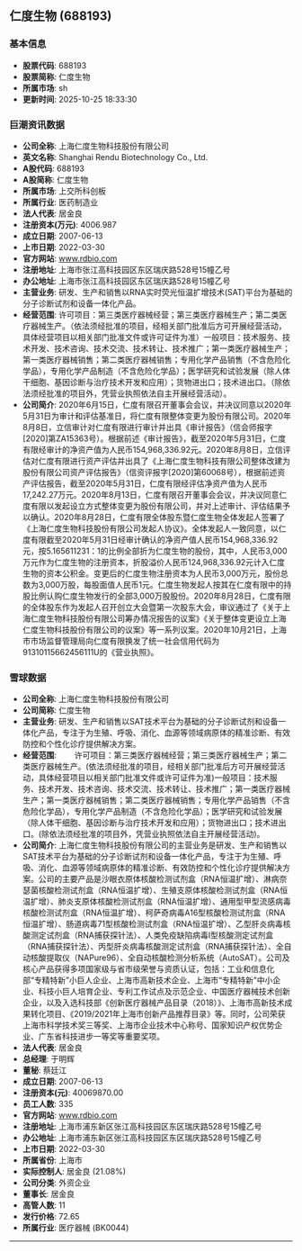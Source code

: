 ## 仁度生物 (688193)

### 基本信息

- **股票代码**: 688193
- **股票简称**: 仁度生物
- **所属市场**: sh
- **更新时间**: 2025-10-25 18:33:30

### 巨潮资讯数据

- **公司全称**: 上海仁度生物科技股份有限公司
- **英文名称**: Shanghai Rendu Biotechnology Co., Ltd.
- **A股代码**: 688193
- **A股简称**: 仁度生物
- **所属市场**: 上交所科创板
- **所属行业**: 医药制造业
- **法人代表**: 居金良
- **注册资本(万元)**: 4006.987
- **成立日期**: 2007-06-13
- **上市日期**: 2022-03-30
- **官方网站**: www.rdbio.com
- **注册地址**: 上海市张江高科技园区东区瑞庆路528号15幢乙号
- **办公地址**: 上海市张江高科技园区东区瑞庆路528号15幢乙号
- **主营业务**: 研发、生产和销售以RNA实时荧光恒温扩增技术(SAT)平台为基础的分子诊断试剂和设备一体化产品。
- **经营范围**: 许可项目：第三类医疗器械经营；第三类医疗器械生产；第二类医疗器械生产。（依法须经批准的项目，经相关部门批准后方可开展经营活动，具体经营项目以相关部门批准文件或许可证件为准）一般项目：技术服务、技术开发、技术咨询、技术交流、技术转让、技术推广；第一类医疗器械生产；第一类医疗器械销售；第二类医疗器械销售；专用化学产品销售（不含危险化学品），专用化学产品制造（不含危险化学品）；医学研究和试验发展（除人体干细胞、基因诊断与治疗技术开发和应用）；货物进出口；技术进出口。（除依法须经批准的项目外，凭营业执照依法自主开展经营活动）。
- **公司简介**: 2020年6月15日，仁度有限召开董事会会议，并决议同意以2020年5月31日为审计和评估基准日，将仁度有限整体变更为股份有限公司。2020年8月8日，立信审计对仁度有限进行审计并出具《审计报告》（信会师报字[2020]第ZA15363号）。根据前述《审计报告》，截至2020年5月31日，仁度有限经审计的净资产值为人民币154,968,336.92元。2020年8月8日，立信评估对仁度有限进行资产评估并出具了《上海仁度生物科技有限公司整体改建为股份有限公司资产评估报告》（信资评报字[2020]第60068号），根据前述资产评估报告，截至2020年5月31日，仁度有限经评估净资产值为人民币17,242.27万元。2020年8月13日，仁度有限召开董事会会议，并决议同意仁度有限以发起设立方式整体变更为股份有限公司，并对上述审计、评估结果予以确认。2020年8月28日，仁度有限全体股东暨仁度生物全体发起人签署了《上海仁度生物科技股份有限公司发起人协议》。全体发起人一致同意，以仁度有限截至2020年5月31日经审计确认的净资产值人民币154,968,336.92元，按5.165611231：1的比例全部折为仁度生物的股份，其中，人民币3,000万元作为仁度生物的注册资本，折股溢价人民币124,968,336.92元计入仁度生物的资本公积金。变更后的仁度生物注册资本为人民币3,000万元，股份总数为3,000万股，每股面值人民币1元。仁度生物发起人按其在仁度有限中的持股比例认购仁度生物发行的全部3,000万股股份。2020年8月28日，仁度有限的全体股东作为发起人召开创立大会暨第一次股东大会，审议通过了《关于上海仁度生物科技股份有限公司筹办情况报告的议案》《关于整体变更设立上海仁度生物科技股份有限公司的议案》等一系列议案。2020年10月21日，上海市市场监督管理局向仁度有限换发了统一社会信用代码为91310115662456111U的《营业执照》。

### 雪球数据

- **公司全称**: 上海仁度生物科技股份有限公司
- **公司简称**: 仁度生物
- **主营业务**: 研发、生产和销售以SAT技术平台为基础的分子诊断试剂和设备一体化产品，专注于为生殖、呼吸、消化、血源等领域病原体的精准诊断、有效防控和个性化诊疗提供解决方案。
- **经营范围**: 　　许可项目：第三类医疗器械经营；第三类医疗器械生产；第二类医疗器械生产。(依法须经批准的项目，经相关部门批准后方可开展经营活动，具体经营项目以相关部门批准文件或许可证件为准)一般项目：技术服务、技术开发、技术咨询、技术交流、技术转让、技术推广；第一类医疗器械生产；第一类医疗器械销售；第二类医疗器械销售；专用化学产品销售（不含危险化学品），专用化学产品制造（不含危险化学品）；医学研究和试验发展（除人体干细胞、基因诊断与治疗技术开发和应用）；货物进出口；技术进出口。(除依法须经批准的项目外，凭营业执照依法自主开展经营活动)。
- **公司简介**: 上海仁度生物科技股份有限公司的主营业务是研发、生产和销售以SAT技术平台为基础的分子诊断试剂和设备一体化产品，专注于为生殖、呼吸、消化、血源等领域病原体的精准诊断、有效防控和个性化诊疗提供解决方案。公司的主要产品是沙眼衣原体核酸检测试剂盒（RNA恒温扩增）、淋病奈瑟菌核酸检测试剂盒（RNA恒温扩增）、生殖支原体核酸检测试剂盒（RNA恒温扩增）、肺炎支原体核酸检测试剂盒（RNA恒温扩增）、通用型甲型流感病毒核酸检测试剂盒（RNA恒温扩增）、柯萨奇病毒A16型核酸检测试剂盒（RNA恒温扩增）、肠道病毒71型核酸检测试剂盒（RNA恒温扩增）、乙型肝炎病毒核酸测定试剂盒（RNA捕获探针法）、人类免疫缺陷病毒I型核酸测定试剂盒（RNA捕获探针法）、丙型肝炎病毒核酸测定试剂盒（RNA捕获探针法）、全自动核酸提取仪（NAPure96）、全自动核酸检测分析系统（AutoSAT）。公司及核心产品获得多项国家级与省市级荣誉与资质认证，包括：工业和信息化部“专精特新”小巨人企业、上海市高新技术企业、上海市“专精特新”中小企业、科技小巨人培育企业、专利工作试点及示范企业、中国医疗器械技术创新企业，以及入选科技部《创新医疗器械产品目录（2018）》、上海市高新技术成果转化项目、《2019/2021年上海市创新产品推荐目录》等。同时，公司荣获上海市科学技术奖三等奖、上海市企业技术中心称号、国家知识产权优势企业、广东省科技进步一等奖等重要奖项。
- **法人代表**: 居金良
- **总经理**: 于明辉
- **董秘**: 蔡廷江
- **成立日期**: 2007-06-13
- **注册资本(元)**: 40069870.00
- **员工人数**: 335
- **官方网站**: www.rdbio.com
- **注册地址**: 上海市浦东新区张江高科技园区东区瑞庆路528号15幢乙号
- **办公地址**: 上海市浦东新区张江高科技园区东区瑞庆路528号15幢乙号
- **上市日期**: 2022-03-30
- **所属省份**: 上海市
- **实际控制人**: 居金良 (21.08%)
- **公司分类**: 外资企业
- **董事长**: 居金良
- **高管人数**: 11
- **发行价格**: 72.65
- **所属行业**: 医疗器械 (BK0044)

---